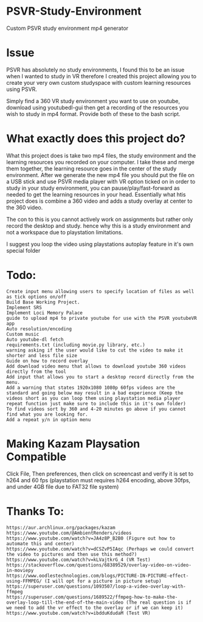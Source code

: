 # PSVR-Study-Environment
Custom PSVR study environment mp4 generator

# Issue
PSVR has absolutely no study environments, I found this to be an issue when I wanted to study in VR therefore I created this project allowing you to create your very own custom studyspace with custom learning resources using PSVR.

Simply find a 360 VR study environment you want to use on youtube, download using youtubedl-gui then get a recording of the resources you wish to study in mp4 format. Provide both of these to the bash script.

# What exactly does this project do?

What this project does is take two mp4 files, the study environment and the learning resources you recorded on your computer. I take these and merge them together, the learning resource goes in the center of the study environment. After we generate the new mp4 file you should put the file on a USB stick and use PSVR media player with VR option ticked on in order to study in your study environment, you can pause/play/fast-forward as needed to get the learning resources in your head. Essentially what htis project does is combine a 360 video and adds a study overlay at center to the 360 video.

The con to this is you cannot actively work on assignments but rather only record the desktop and study. hence why this is a study environment and not a workspace due to playstation limitations.

I suggest you loop the video using playstations autoplay feature in it's own special folder

# Todo:
```
Create input menu allowing users to specify location of files as well as tick options on/off
Build Base Working Project.
Implement SRS
Implement Loci Memory Palace
guide to upload mp4 to private youtube for use with the PSVR youtubeVR app
Auto resolution/encoding
Custom music
Auto youtube-dl fetch
requirements.txt (including movie.py library, etc.)
warning asking if the user would like to cut the video to make it shorter and less file size
Guide on how to record overlay
Add download video menu that allows to download youtube 360 videos directly from the tool
Add input that allows you to start a desktop record directly from the menu.
Add a warning that states 1920x1080 1080p 60fps videos are the standard and going below may result in a bad experience (Keep the videos short as you can loop them using playstation media player repeat function just make sure to include this in it's own folder)
To find videos sort by 360 and 4-20 minutes go above if you cannot find what you are looking for. 
Add a repeat y/n in option menu
```

# Making Kazam Playsation Compatible

Click File, Then preferences, then click on screencast and verify it is set to h264 and 60 fps (playstation must requires h264 encoding, above 30fps, and under 4GB file due to FAT32 file system)

# Thanks To:
```
https://aur.archlinux.org/packages/kazam
https://www.youtube.com/@AmbientRenders/videos
https://www.youtube.com/watch?v=JA4z8P_B2B0 (Figure out how to automate this and center)
https://www.youtube.com/watch?v=dCSZvP5IAqc (Perhaps we could convert the video to pictures and then use this method?)
https://www.youtube.com/watch?v=kLVajtkrG_4 (VR Test)
https://stackoverflow.com/questions/68389529/overlay-video-on-video-in-moviepy
https://www.oodlestechnologies.com/blogs/PICTURE-IN-PICTURE-effect-using-FFMPEG/ (I will opt for a picture in picture setup)
https://superuser.com/questions/1093507/loop-a-video-overlay-with-ffmpeg
https://superuser.com/questions/1689522/ffmpeg-how-to-make-the-overlay-loop-till-the-end-of-the-main-video (The real question is if we need to add the vr effect to the overlay or if we can keep it)
https://www.youtube.com/watch?v=ibdduKdudaM (Test VR)
```
